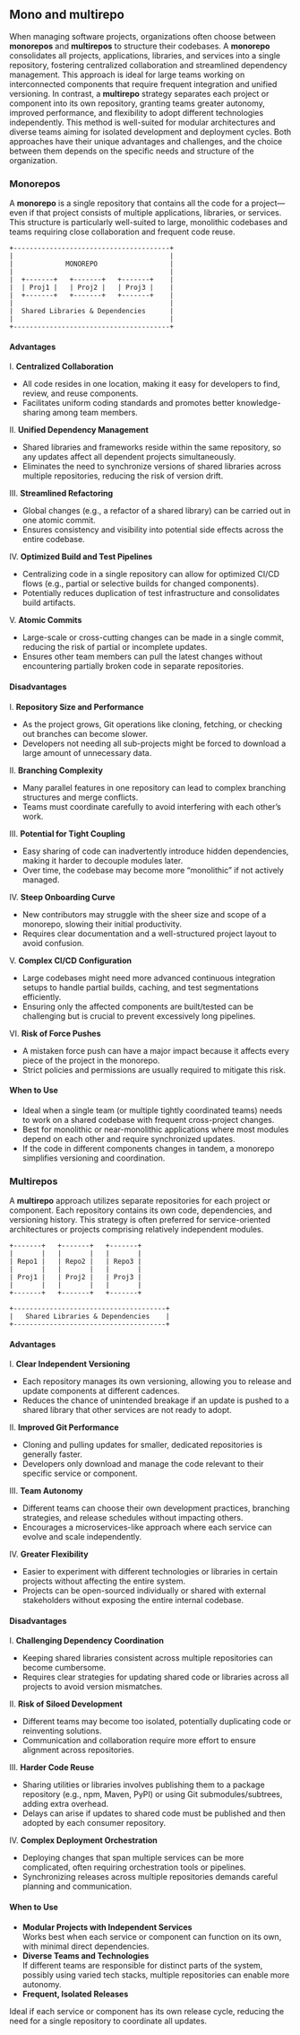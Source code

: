 ## Mono and multirepo

When managing software projects, organizations often choose between **monorepos** and **multirepos** to structure their codebases. A **monorepo** consolidates all projects, applications, libraries, and services into a single repository, fostering centralized collaboration and streamlined dependency management. This approach is ideal for large teams working on interconnected components that require frequent integration and unified versioning. In contrast, a **multirepo** strategy separates each project or component into its own repository, granting teams greater autonomy, improved performance, and flexibility to adopt different technologies independently. This method is well-suited for modular architectures and diverse teams aiming for isolated development and deployment cycles. Both approaches have their unique advantages and challenges, and the choice between them depends on the specific needs and structure of the organization.

### Monorepos

A **monorepo** is a single repository that contains all the code for a project—even if that project consists of multiple applications, libraries, or services. This structure is particularly well-suited to large, monolithic codebases and teams requiring close collaboration and frequent code reuse.

```
+---------------------------------------+
|                                       |
|             MONOREPO                  |
|                                       |
|  +-------+   +-------+   +-------+    |
|  | Proj1 |   | Proj2 |   | Proj3 |    |
|  +-------+   +-------+   +-------+    |
|                                       |
|  Shared Libraries & Dependencies      |
|                                       |
+---------------------------------------+
```

#### Advantages

I. **Centralized Collaboration**  

- All code resides in one location, making it easy for developers to find, review, and reuse components.  
- Facilitates uniform coding standards and promotes better knowledge-sharing among team members.

II. **Unified Dependency Management**  

- Shared libraries and frameworks reside within the same repository, so any updates affect all dependent projects simultaneously.  
- Eliminates the need to synchronize versions of shared libraries across multiple repositories, reducing the risk of version drift.

III. **Streamlined Refactoring**  

- Global changes (e.g., a refactor of a shared library) can be carried out in one atomic commit.  
- Ensures consistency and visibility into potential side effects across the entire codebase.

IV. **Optimized Build and Test Pipelines**  

- Centralizing code in a single repository can allow for optimized CI/CD flows (e.g., partial or selective builds for changed components).  
- Potentially reduces duplication of test infrastructure and consolidates build artifacts.

V. **Atomic Commits**  

- Large-scale or cross-cutting changes can be made in a single commit, reducing the risk of partial or incomplete updates.  
- Ensures other team members can pull the latest changes without encountering partially broken code in separate repositories.

#### Disadvantages

I. **Repository Size and Performance**  

- As the project grows, Git operations like cloning, fetching, or checking out branches can become slower.  
- Developers not needing all sub-projects might be forced to download a large amount of unnecessary data.

II. **Branching Complexity**  

- Many parallel features in one repository can lead to complex branching structures and merge conflicts.  
- Teams must coordinate carefully to avoid interfering with each other’s work.

III. **Potential for Tight Coupling**  

- Easy sharing of code can inadvertently introduce hidden dependencies, making it harder to decouple modules later.  
- Over time, the codebase may become more “monolithic” if not actively managed.

IV. **Steep Onboarding Curve**  

- New contributors may struggle with the sheer size and scope of a monorepo, slowing their initial productivity.  
- Requires clear documentation and a well-structured project layout to avoid confusion.

V. **Complex CI/CD Configuration**  

- Large codebases might need more advanced continuous integration setups to handle partial builds, caching, and test segmentations efficiently.  
- Ensuring only the affected components are built/tested can be challenging but is crucial to prevent excessively long pipelines.

VI. **Risk of Force Pushes**  

- A mistaken force push can have a major impact because it affects every piece of the project in the monorepo.  
- Strict policies and permissions are usually required to mitigate this risk.

#### When to Use

- Ideal when a single team (or multiple tightly coordinated teams) needs to work on a shared codebase with frequent cross-project changes.  
- Best for monolithic or near-monolithic applications where most modules depend on each other and require synchronized updates.  
- If the code in different components changes in tandem, a monorepo simplifies versioning and coordination.

### Multirepos

A **multirepo** approach utilizes separate repositories for each project or component. Each repository contains its own code, dependencies, and versioning history. This strategy is often preferred for service-oriented architectures or projects comprising relatively independent modules.

```
+-------+   +-------+   +-------+
|       |   |       |   |       |
| Repo1 |   | Repo2 |   | Repo3 |
|       |   |       |   |       |
| Proj1 |   | Proj2 |   | Proj3 |
|       |   |       |   |       |
+-------+   +-------+   +-------+

+--------------------------------------+
|   Shared Libraries & Dependencies    |
+--------------------------------------+
```

#### Advantages

I. **Clear Independent Versioning**  

- Each repository manages its own versioning, allowing you to release and update components at different cadences.  
- Reduces the chance of unintended breakage if an update is pushed to a shared library that other services are not ready to adopt.

II. **Improved Git Performance**  

- Cloning and pulling updates for smaller, dedicated repositories is generally faster.  
- Developers only download and manage the code relevant to their specific service or component.

III. **Team Autonomy**  

- Different teams can choose their own development practices, branching strategies, and release schedules without impacting others.  
- Encourages a microservices-like approach where each service can evolve and scale independently.

IV. **Greater Flexibility**  

- Easier to experiment with different technologies or libraries in certain projects without affecting the entire system.  
- Projects can be open-sourced individually or shared with external stakeholders without exposing the entire internal codebase.

#### Disadvantages

I. **Challenging Dependency Coordination**  

- Keeping shared libraries consistent across multiple repositories can become cumbersome.  
- Requires clear strategies for updating shared code or libraries across all projects to avoid version mismatches.

II. **Risk of Siloed Development**  

- Different teams may become too isolated, potentially duplicating code or reinventing solutions.  
- Communication and collaboration require more effort to ensure alignment across repositories.

III. **Harder Code Reuse**  

- Sharing utilities or libraries involves publishing them to a package repository (e.g., npm, Maven, PyPI) or using Git submodules/subtrees, adding extra overhead.  
- Delays can arise if updates to shared code must be published and then adopted by each consumer repository.

IV. **Complex Deployment Orchestration**  

- Deploying changes that span multiple services can be more complicated, often requiring orchestration tools or pipelines.  
- Synchronizing releases across multiple repositories demands careful planning and communication.

#### When to Use

- **Modular Projects with Independent Services**  
Works best when each service or component can function on its own, with minimal direct dependencies.  
- **Diverse Teams and Technologies**  
If different teams are responsible for distinct parts of the system, possibly using varied tech stacks, multiple repositories can enable more autonomy.  
- **Frequent, Isolated Releases**  

Ideal if each service or component has its own release cycle, reducing the need for a single repository to coordinate all updates.
